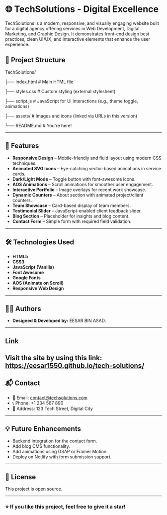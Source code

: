 # 🌐 TechSolutions - Digital Excellence

TechSolutions is a modern, responsive, and visually engaging website built for a digital agency offering services in Web Development, Digital Marketing, and Graphic Design. It demonstrates front-end design best practices, clean UI/UX, and interactive elements that enhance the user experience.

## 📁 Project Structure

TechSolutions/

├── index.html # Main HTML file

├── styles.css # Custom styling (external stylesheet)

├── script.js # JavaScript for UI interactions (e.g., theme toggle, animations)

├── assets/ # Images and icons (linked via URLs in this version)

└── README.md # You're here!

---

## 🚀 Features

- **Responsive Design** – Mobile-friendly and fluid layout using modern CSS techniques.
- **Animated SVG Icons** – Eye-catching vector-based animations in service cards.
- **Dark/Light Mode** – Toggle button with font-awesome icons.
- **AOS Animations** – Scroll animations for smoother user engagement.
- **Interactive Portfolio** – Image overlays for recent work showcase.
- **Dynamic Counters** – About section with animated project/client counters.
- **Team Showcase** – Card-based display of team members.
- **Testimonial Slider** – JavaScript-enabled client feedback slider.
- **Blog Section** – Placeholder for insights and blog content.
- **Contact Form** – Simple form with required field validation.

---

## 🛠️ Technologies Used

- **HTML5**
- **CSS3**
- **JavaScript (Vanilla)**
- **Font Awesome**
- **Google Fonts**
- **AOS (Animate on Scroll)**
- **Responsive Web Design**

---

## 🧑‍💻 Authors

- **Designed & Developed by:** EESAR BIN ASAD.

---
## Link
Visit the site by using this link: https://eesar1550.github.io/tech-solutions/
---
## 📬 Contact

- 📧 Email: contact@techsolutions.com  
- 📞 Phone: +1 234 567 890  
- 📍 Address: 123 Tech Street, Digital City

---

## 💡 Future Enhancements

- Backend integration for the contact form.
- Add blog CMS functionality.
- Add animations using GSAP or Framer Motion.
- Deploy on Netlify with form submission support.

---

## 📄 License

This project is open source.

---

### ⭐ If you like this project, feel free to give it a star!
